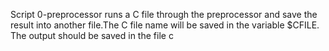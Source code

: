 Script 0-preprocessor runs a C file through the preprocessor and save the result into another file.The C file name will be saved in the variable $CFILE. The output should be saved in the file c


